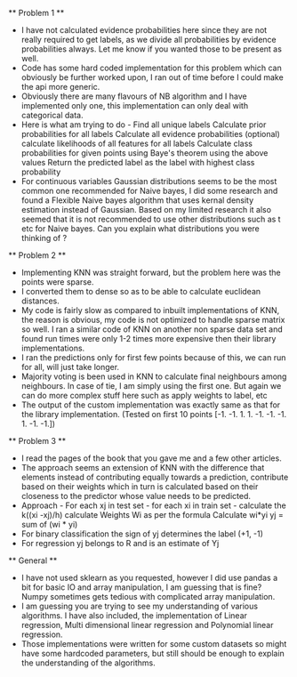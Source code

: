 ** Problem 1 **
* I have not calculated evidence probabilities here since they are not really required to get labels,
as we divide all probabilities by evidence probabilities always. Let me know if you wanted those to be present as well.
* Code has some hard coded implementation for this problem which can obviously be further worked upon,
I ran out of time before I could make the api more generic.
* Obviously there are many flavours of NB algorithm and I have implemented only one, this implementation
can only deal with categorical data.
* Here is what am trying to do - 
    Find all unique labels
    Calculate prior probabilities for all labels
    Calculate all evidence probabilities (optional)
    calculate likelihoods of all features for all labels
    Calculate class probabilities for given points using Baye's theorem using the above values
    Return the predicted label as the label with highest class probability
* For continuous variables Gaussian distributions seems to be the most common one recommended for Naive bayes, I did some
research and found a Flexible Naive bayes algorithm that uses kernal density estimation instead of Gaussian. Based on my limited
research it also seemed that it is not recommended to use other distributions such as t etc for Naive bayes. Can you explain what
distributions you were thinking of ?


** Problem 2 **
* Implementing KNN was straight forward, but the problem here was the points were sparse.
* I converted them to dense so as to be able to calculate euclidean distances.
* My code is fairly slow as compared to inbuilt implementations of KNN, the reason is obvious,
my code is not optimized to handle sparse matrix so well. I ran a similar code of KNN on another
non sparse data set and found run times were only 1-2 times more expensive then their library implementations.
* I ran the predictions only for first few points because of this, we can run for all, will just take longer.
* Majority voting is been used in KNN to calculate final neighbours among neighbours. In case of tie,
I am simply using the first one. But again we can do more complex stuff here such as apply weights to label, etc
* The output of the custom implementation was exactly same as that for the library implementation.
(Tested on first 10 points [-1. -1.  1.  1. -1. -1. -1.  1. -1. -1.])

** Problem 3 **
* I read the pages of the book that you gave me and a few other articles.
* The approach seems an extension of KNN with the difference that elements instead of contributing equally
towards a prediction, contribute based on their weights which in turn is calculated based on their closeness
to the predictor whose value needs to be predicted.
* Approach -
    For each xj  in test set -
        for each xi in train set - 
            calculate the k((xi -xj)/h)
            calculate Weights Wi as per the formula
            Calculate wi*yi
        yj = sum of (wi * yi)
* For binary classification the sign of yj determines the label (+1, -1)
* For regression yj belongs to R and is an estimate of Yj
            

** General **
* I have not used sklearn as you requested, however I did use pandas a bit for basic IO and array manipulation,
I am guessing that is fine? Numpy sometimes gets tedious with complicated array manipulation.
* I am guessing you are trying to see my understanding of various algorithms. I have also included,
the implementation of Linear regression, Multi dimensional linear regression and Polynomial linear regression.
* Those implementations were written for some custom datasets so might have some hardcoded parameters,
but still should be enough to explain the understanding of the algorithms.
